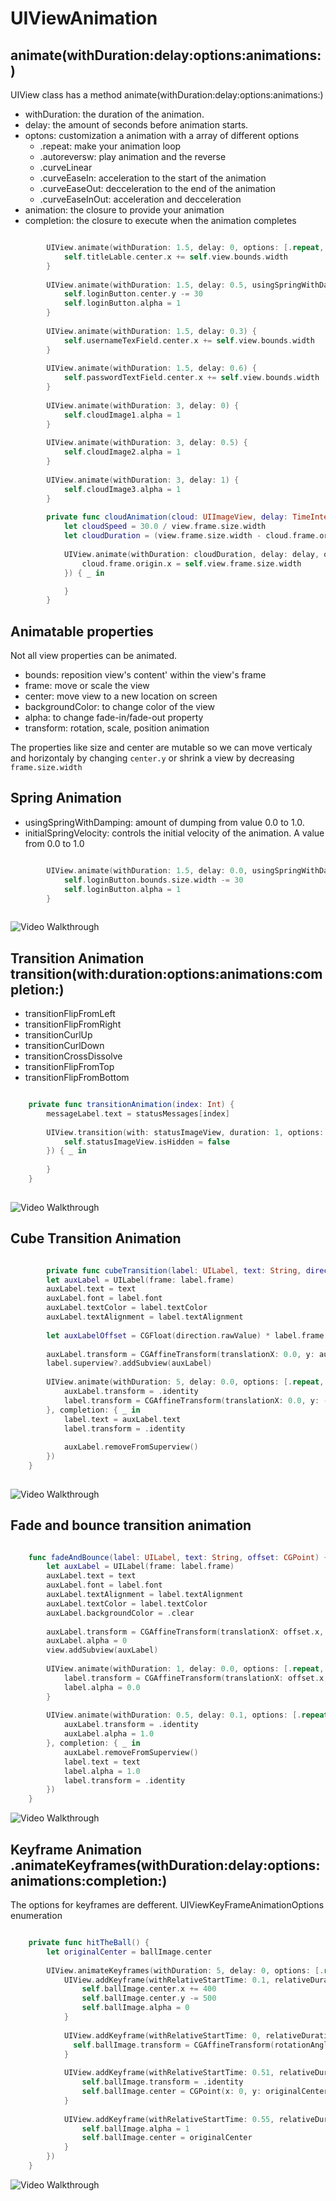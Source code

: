 # UIViewAnimation

## animate(withDuration:delay:options:animations:)

UIView class has a method animate(withDuration:delay:options:animations:)

- withDuration: the duration of the animation.
- delay: the amount of seconds before animation starts.
- optons: customization a animation with a array of different options
    - .repeat: make your animation loop
    - .autoreversw: play animation and the reverse
    - .curveLinear
    - .curveEaseIn: acceleration to the start of the animation
    - .curveEaseOut: decceleration to the end of the animation
    - .curveEaseInOut: acceleration and decceleration
- animation: the closure to provide your animation
- completion: the closure to execute when the animation completes

```swift

        UIView.animate(withDuration: 1.5, delay: 0, options: [.repeat, .autoreverse, .curveEaseOut]) {
            self.titleLable.center.x += self.view.bounds.width
        }
        
        UIView.animate(withDuration: 1.5, delay: 0.5, usingSpringWithDamping: 0.2, initialSpringVelocity: 0) {
            self.loginButton.center.y -= 30
            self.loginButton.alpha = 1
        }
        
        UIView.animate(withDuration: 1.5, delay: 0.3) {
            self.usernameTexField.center.x += self.view.bounds.width
        }
        
        UIView.animate(withDuration: 1.5, delay: 0.6) {
            self.passwordTextField.center.x += self.view.bounds.width
        }
        
        UIView.animate(withDuration: 3, delay: 0) {
            self.cloudImage1.alpha = 1
        }
        
        UIView.animate(withDuration: 3, delay: 0.5) {
            self.cloudImage2.alpha = 1
        }
        
        UIView.animate(withDuration: 3, delay: 1) {
            self.cloudImage3.alpha = 1
        }
        
        private func cloudAnimation(cloud: UIImageView, delay: TimeInterval) {
            let cloudSpeed = 30.0 / view.frame.size.width
            let cloudDuration = (view.frame.size.width - cloud.frame.origin.x) * cloudSpeed
        
            UIView.animate(withDuration: cloudDuration, delay: delay, options: [.repeat, .curveLinear], animations: {
                cloud.frame.origin.x = self.view.frame.size.width
            }) { _ in

            }
        }

```

## Animatable properties

Not all view properties can be animated.

- bounds: reposition view's content' within the view's frame
- frame: move or scale the view
- center: move view to a new location on screen
- backgroundColor: to change color of the view
- alpha: to change fade-in/fade-out property
- transform: rotation, scale, position animation

The properties like size and center are mutable so we can move verticaly and horizontaly by changing `center.y` 
    or shrink a view by decreasing `frame.size.width`

## Spring Animation

- usingSpringWithDamping: amount of dumping from value 0.0 to 1.0. 
- initialSpringVelocity: controls the initial velocity of the animation. A value from 0.0 to 1.0

```swift

        UIView.animate(withDuration: 1.5, delay: 0.0, usingSpringWithDamping: 0.2, initialSpringVelocity: 0) {
            self.loginButton.bounds.size.width -= 30
            self.loginButton.alpha = 1
        }
   
```

<img src='https://github.com/MityaKimchanskii/Spotify_API/blob/main/ViewAnimation/img/1.gif' title='Video Walkthrough' width='' alt='Video Walkthrough' />

## Transition Animation transition(with:duration:options:animations:completion:)
- transitionFlipFromLeft
- transitionFlipFromRight
- transitionCurlUp
- transitionCurlDown
- transitionCrossDissolve
- transitionFlipFromTop
- transitionFlipFromBottom

```swift

    private func transitionAnimation(index: Int) {
        messageLabel.text = statusMessages[index]
        
        UIView.transition(with: statusImageView, duration: 1, options: [.curveEaseOut, .transitionCurlDown], animations: {
            self.statusImageView.isHidden = false
        }) { _ in
           
        }
    }
   
```

<img src='https://github.com/MityaKimchanskii/Spotify_API/blob/main/ViewAnimation/img/2.gif' title='Video Walkthrough' width='' alt='Video Walkthrough' />

## Cube Transition Animation

```swift

        private func cubeTransition(label: UILabel, text: String, direction: AnimationDirection) {
        let auxLabel = UILabel(frame: label.frame)
        auxLabel.text = text
        auxLabel.font = label.font
        auxLabel.textColor = label.textColor
        auxLabel.textAlignment = label.textAlignment
        
        let auxLabelOffset = CGFloat(direction.rawValue) * label.frame.size.height / 2.0
        
        auxLabel.transform = CGAffineTransform(translationX: 0.0, y: auxLabelOffset).scaledBy(x: 1.0, y: 0.1)
        label.superview?.addSubview(auxLabel)
        
        UIView.animate(withDuration: 5, delay: 0.0, options: [.repeat, .autoreverse, .curveEaseOut], animations: {
            auxLabel.transform = .identity
            label.transform = CGAffineTransform(translationX: 0.0, y: -auxLabelOffset).scaledBy(x: 1.0, y: 0.1)
        }, completion: { _ in
            label.text = auxLabel.text
            label.transform = .identity
            
            auxLabel.removeFromSuperview()
        })
    }
    
```
<img src='https://github.com/MityaKimchanskii/Spotify_API/blob/main/ViewAnimation/img/3.gif' title='Video Walkthrough' width='' alt='Video Walkthrough' />

## Fade and bounce transition animation

```swift

    func fadeAndBounce(label: UILabel, text: String, offset: CGPoint) {
        let auxLabel = UILabel(frame: label.frame)
        auxLabel.text = text
        auxLabel.font = label.font
        auxLabel.textAlignment = label.textAlignment
        auxLabel.textColor = label.textColor
        auxLabel.backgroundColor = .clear
        
        auxLabel.transform = CGAffineTransform(translationX: offset.x, y: offset.y)
        auxLabel.alpha = 0
        view.addSubview(auxLabel)
        
        UIView.animate(withDuration: 1, delay: 0.0, options: [.repeat, .curveEaseIn]) {
            label.transform = CGAffineTransform(translationX: offset.x, y: offset.y)
            label.alpha = 0.0
        }
        
        UIView.animate(withDuration: 0.5, delay: 0.1, options: [.repeat, .curveEaseIn], animations: {
            auxLabel.transform = .identity
            auxLabel.alpha = 1.0
        }, completion: { _ in
            auxLabel.removeFromSuperview()
            label.text = text
            label.alpha = 1.0
            label.transform = .identity
        })
    }

```
<img src='https://github.com/MityaKimchanskii/Spotify_API/blob/main/ViewAnimation/img/4.gif' title='Video Walkthrough' width='' alt='Video Walkthrough' />

## Keyframe Animation .animateKeyframes(withDuration:delay:options:animations:completion:)

The options for keyframes are defferent. 
UIViewKeyFrameAnimationOptions enumeration 

```swift

    private func hitTheBall() {
        let originalCenter = ballImage.center
        
        UIView.animateKeyframes(withDuration: 5, delay: 0, options: [.repeat], animations: {
            UIView.addKeyframe(withRelativeStartTime: 0.1, relativeDuration: 0.25) {
                self.ballImage.center.x += 400
                self.ballImage.center.y -= 500
                self.ballImage.alpha = 0
            }
            
            UIView.addKeyframe(withRelativeStartTime: 0, relativeDuration: 0.5) {
              self.ballImage.transform = CGAffineTransform(rotationAngle: 5 * .pi)
            }
            
            UIView.addKeyframe(withRelativeStartTime: 0.51, relativeDuration: 0.01) {
                self.ballImage.transform = .identity
                self.ballImage.center = CGPoint(x: 0, y: originalCenter.y)
            }
            
            UIView.addKeyframe(withRelativeStartTime: 0.55, relativeDuration: 0.45) {
                self.ballImage.alpha = 1
                self.ballImage.center = originalCenter
            }
        })
    }

```
<img src='https://github.com/MityaKimchanskii/Spotify_API/blob/main/ViewAnimation/img/5.gif' title='Video Walkthrough' width='' alt='Video Walkthrough' />

